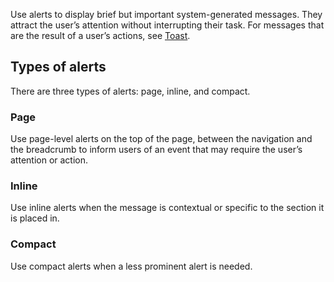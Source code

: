 Use alerts to display brief but important system-generated messages. They attract the user’s attention without interrupting their task. For messages that are the result of a user’s actions, see [Toast](/components/toast/).


## Types of alerts
There are three types of alerts: page, inline, and compact.

### Page
Use page-level alerts on the top of the page, between the navigation and the breadcrumb to inform users of an event that may require the user’s attention or action.

### Inline
Use inline alerts when the message is contextual or specific to the section it is placed in.

### Compact
Use compact alerts when a less prominent alert is needed.